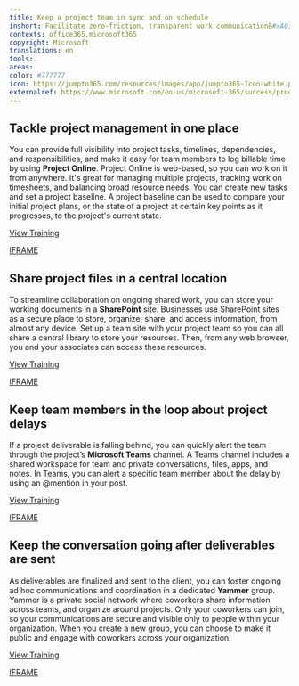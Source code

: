 ```yaml
---
title: Keep a project team in sync and on schedule 
inshort: Facilitate zero-friction, transparent work communication&#xA0;to complete a client project on time.
contexts: office365,microsoft365
copyright: Microsoft
translations: en
tools: 
areas: 
color: #777777
icon: https://jumpto365.com/resources/images/app/jumpto365-Icon-white.png
externalref: https://www.microsoft.com/en-us/microsoft-365/success/productivitylibrary/keep-a-project-team-in-sync-and-on-schedule
---
```


## Tackle project management in one place

You can provide full visibility into project tasks, timelines, dependencies, and responsibilities, and make it easy for team members to log billable time by using **Project Online**. Project Online is web-based, so you can work on it from anywhere. It's great for managing multiple projects, tracking work on timesheets, and balancing broad resource needs. You can create new tasks and set a project baseline. A project baseline can be used to compare your initial project plans, or the state of a project at certain key points as it progresses, to the project's current state.

[View Training](https://support.office.com/article/Get-started-with-Project-Online-e3e5f64f-ada5-4f9d-a578-130b2d4e5f11)

[IFRAME](https://www.microsoft.com/en-us/videoplayer/embed/RE1TjRc)

## Share project files in a central location

To streamline collaboration on ongoing shared work, you can store your working documents in a **SharePoint** site. Businesses use SharePoint sites as a secure place to store, organize, share, and access information, from almost any device. Set up a team site with your project team so you can all share a central library to store your resources. Then, from any web browser, you and your associates can access these resources.

[View Training](https://support.office.com/article/Create-a-team-site-in-SharePoint-Online-ef10c1e7-15f3-42a3-98aa-b5972711777d)

[IFRAME](https://www.microsoft.com/en-us/videoplayer/embed/RE1UCma)

## Keep team members in the loop about project delays

If a project deliverable is falling behind, you can quickly alert the team through the project’s **Microsoft Teams** channel. A Teams channel includes a shared workspace for team and private conversations, files, apps, and notes. In Teams, you can alert a specific team member about the delay by using an @mention in your post.

[View Training](https://support.office.com/article/Microsoft-Teams-Quick-Start-422bf3aa-9ae8-46f1-83a2-e65720e1a34d)

[IFRAME](https://www.microsoft.com/en-us/videoplayer/embed/RE1UMOJ)

## Keep the conversation going after deliverables are sent

As deliverables are finalized and sent to the client, you can foster ongoing ad hoc communications and coordination in a dedicated **Yammer** group. Yammer is a private social network where coworkers share information across teams, and organize around projects. Only your coworkers can join, so your communications are secure and visible only to people within your organization. When you create a new group, you can choose to make it public and engage with coworkers across your organization.

[View Training](https://support.office.com/en-US/article/Communicate-in-groups-52db606b-2f29-4a9a-8cbb-b43bf2a27d2e)

[IFRAME](https://www.microsoft.com/en-us/videoplayer/embed/RE1UEYC)

